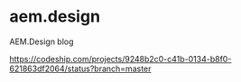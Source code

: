 # aem.design
AEM.Design blog

https://codeship.com/projects/9248b2c0-c41b-0134-b8f0-621863df2064/status?branch=master